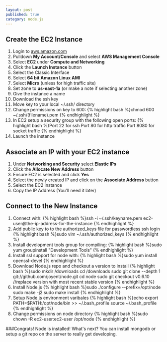 ```yaml
---
layout: post
published: true
category: node.js
---
```


## Create the EC2 Instance

1. Login to [aws.amazon.com](http://aws.amazon.com/)
2. Pulldown **My Account/Console** and select **AWS Management Console**
3. Select **EC2** under **Compute and Networking**
4. Click the **Launch Instance** button
5. Select the Classic Interface
6. Select **64 bit Amazon Linux AMI**
7. Select **Micro** (unless for high traffic site)
8. Set zone to **us-east-1a** (or make a note if selecting another zone)
9. Give the instance a name
10. Download the ssh key
11. Move key to your local ~/.ssh/ directory
12. Change permissions on key to 600: 
	{% highlight bash %}chmod 600 ~/.ssh/(filename).pem
    {% endhighlight %}
13. In EC2 setup a security group with the following open ports:
	{% highlight bash %}Port 22 for ssh
    Port 80 for http traffic
    Port 8080 for socket traffic
    {% endhighlight %}
14. Launch the instance

## Associate an IP with your EC2 instance

1. Under **Networking and Security** select **Elastic IPs**
2. Click the **Allocate New Address** button
3. Ensure EC2 is selected and click **Yes**
4. Select the newly created IP and click on the **Associate Address** button
5. Select the EC2 instance
6. Copy the IP Address (You'll need it later)

## Connect to the New Instance

1. Connect with:
    {% highlight bash %}ssh -i ~/.ssh/keyname.pem ec2-user@the-ip-address-for-the-instance
    {% endhighlight %}
2. Add public key to to the authorized_keys file for passwordless ssh login 
    {% highlight bash %}sudo vim ~/.ssh/authorized_keys
    {% endhighlight %}    
3. Install development tools group for compiling:
	{% highlight bash %}sudo yum groupinstall "Development Tools"
    {% endhighlight %} 
4. Install ssl support for node with: 
	{% highlight bash %}sudo yum install openssl-devel
    {% endhighlight %} 
5. Download Node.js repo and checkout a version to install
	{% highlight bash %}sudo mkdir /downloads
	cd /downloads
	sudo git clone --depth 1 git://github.com/joyent/node.git
	cd node
	sudo git checkout v0.6.10 //replace version with most recent stable version
	{% endhighlight %}
6.  Install Node.js
    {% highlight bash %}sudo ./configure --prefix=/opt/node
	sudo make -j2
	sudo make install
	{% endhighlight %}
7.	Setup Node.js environment varibales
    {% highlight bash %}echo export PATH=$PATH:/opt/node/bin >> ~/.bash_profile
	source ~/.bash_profile
	{% endhighlight %}   
8.  Change permissions on node directory
    {% highlight bash %}sudo chown -R ec2-user:ec2-user /opt/node
	{% endhighlight %}   

###Congrats!  Node is installed!  What's next?  You can install mongodb or setup a git repo on the server to really get developing.